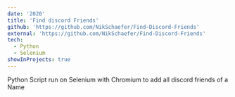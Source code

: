 ```yaml
---
date: '2020'
title: 'Find discord Friends'
github: 'https://github.com/NikSchaefer/Find-Discord-Friends'
external: 'https://github.com/NikSchaefer/Find-Discord-Friends'
tech:
  - Python
  - Selenium
showInProjects: true
---
```


Python Script run on Selenium with Chromium to add all discord friends of a Name
